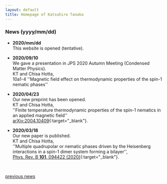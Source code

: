```yaml
---
layout: default
title: Homepage of Katsuhiro Tanaka
---
```


### News (yyyy/mm/dd)
- **2020/mm/dd**   
  This website is opened (tentative).   

- **2020/09/10**  
  We gave a presentation in JPS 2020 Autumn Meeting (Condensed Matter Physics).   
  KT and Chisa Hotta,  
  10a1-4 ''Magnetic field effect on thermodynamic properties of the spin-1 nematic phases''  

- **2020/04/23**  
  Our new preprint has been opened.  
  KT and Chisa Hotta,    
  ''Finite temperature thermodynamic properties of the spin-1 nematics in an applied magnetic field''     
  [arXiv:2004.10409](http://arxiv.org/abs/2004.10409){:target="_blank"}.    

- **2020/03/18**  
  Our new paper is published.    
  KT and Chisa Hotta,   
  ''Multiple quadrupolar or nematic phases driven by the Heisenberg interactions in a spin-1 dimer system forming a bilayer'',  
  [Phys. Rev. B **101**, 094422 (2020)](https://link.aps.org/doi/10.1103/PhysRevB.101.094422){:target="_blank"}.

<br>

[previous news](/en/prevnews_e.html)